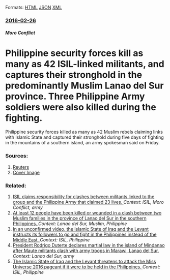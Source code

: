 
Formats: [HTML](/news/2016/02/26/philippine-security-forces-kill-as-many-as-42-isil-linked-militants-and-captures-their-stronghold-in-the-predominantly-muslim-lanao-del-sur.html)  [JSON](/news/2016/02/26/philippine-security-forces-kill-as-many-as-42-isil-linked-militants-and-captures-their-stronghold-in-the-predominantly-muslim-lanao-del-sur.json)  [XML](/news/2016/02/26/philippine-security-forces-kill-as-many-as-42-isil-linked-militants-and-captures-their-stronghold-in-the-predominantly-muslim-lanao-del-sur.xml)  

### [2016-02-26](/news/2016/02/26/index.md)

##### Moro Conflict
# Philippine security forces kill as many as 42 ISIL-linked militants, and captures their stronghold in the predominantly Muslim Lanao del Sur province. Three Philippine Army soldiers were also killed during the fighting. 

Philippine security forces killed as many as 42 Muslim rebels claiming links with Islamic State and captured their stronghold during five days of fighting in the mountains of a southern island, an army spokesman said on Friday.


### Sources:

1. [Reuters](https://www.reuters.com/article/us-philippines-militants-idUSKCN0VZ0J3)
1. [Cover Image](https://s4.reutersmedia.net/resources_v2/images/rcom-default.png)

### Related:

1. [ISIL claims responsibility for clashes between militants linked to the group and the Philippine Army that claimed 23 lives. ](/news/2016/04/13/isil-claims-responsibility-for-clashes-between-militants-linked-to-the-group-and-the-philippine-army-that-claimed-23-lives.md) _Context: ISIL, Moro Conflict, army_
2. [At least 12 people have been killed or wounded in a clash between two Muslim families in the province of Lanao del Sur in the southern Philippines. ](/news/2013/07/21/at-least-12-people-have-been-killed-or-wounded-in-a-clash-between-two-muslim-families-in-the-province-of-lanao-del-sur-in-the-southern-phili.md) _Context: Lanao del Sur, Muslim, Philippine_
3. [In an unconfirmed video, the Islamic State of Iraq and the Levant instructs its followers to go and fight in the Philippines instead of the Middle East. ](/news/2017/09/12/in-an-unconfirmed-video-the-islamic-state-of-iraq-and-the-levant-instructs-its-followers-to-go-and-fight-in-the-philippines-instead-of-the.md) _Context: ISIL, Philippine_
4. [President Rodrigo Duterte declares martial law in the island of Mindanao after Maute militants clash with army troops in Marawi, Lanao del Sur. ](/news/2017/05/23/president-rodrigo-duterte-declares-martial-law-in-the-island-of-mindanao-after-maute-militants-clash-with-army-troops-in-marawi-lanao-del-s.md) _Context: Lanao del Sur, army_
5. [The Islamic State of Iraq and the Levant threatens to attack the Miss Universe 2016 pageant if it were to be held in the Philippines. ](/news/2016/08/9/the-islamic-state-of-iraq-and-the-levant-threatens-to-attack-the-miss-universe-2016-pageant-if-it-were-to-be-held-in-the-philippines.md) _Context: ISIL, Philippine_
